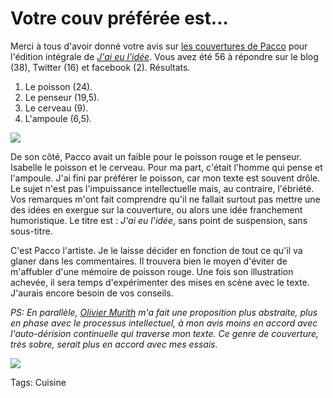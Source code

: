 # Votre couv préférée est&#8230;

Merci à tous d'avoir donné votre avis sur [les couvertures de Pacco](http://blog.tcrouzet.com/2010/09/20/choisissez-votre-couverture-preferee/) pour l'édition intégrale de [*J'ai eu l'idée*](http://blog.tcrouzet.com/id/). Vous avez été 56 à répondre sur le blog (38), Twitter (16) et facebook (2). Résultats.<span id="more-19321"></span>

1. Le poisson (24).
2. Le penseur (19,5).
3. Le cerveau (9).
4. L'ampoule (6,5).

![](http://blog.tcrouzet.comhttps://tcrouzet.com/images_tc/2010/09/poisson.jpg)

De son côté, Pacco avait un faible pour le poisson rouge et le penseur. Isabelle le poisson et le cerveau. Pour ma part, c'était l'homme qui pense et l'ampoule. J'ai fini par préférer le poisson, car mon texte est souvent drôle. Le sujet n'est pas l'impuissance intellectuelle mais, au contraire, l'ébriété. Vos remarques m'ont fait comprendre qu'il ne fallait surtout pas mettre une des idées en exergue sur la couverture, ou alors une idée franchement humoristique. Le titre est : *J'ai eu l'idée*, sans point de suspension, sans sous-titre.

C'est Pacco l'artiste. Je le laisse décider en fonction de tout ce qu'il va glaner dans les commentaires. Il trouvera bien le moyen d'éviter de m'affubler d'une mémoire de poisson rouge. Une fois son illustration achevée, il sera temps d'expérimenter des mises en scène avec le texte. J'aurais encore besoin de vos conseils.

*PS: En parallèle, [Olivier Murith](http://www.binocle.ch/) m'a fait une proposition plus abstraite, plus en phase avec le processus intellectuel, à mon avis moins en accord avec l'auto-dérision continuelle qui traverse mon texte. Ce genre de couverture, très sobre, serait plus en accord avec mes essais.* 

![](http://blog.tcrouzet.comhttps://tcrouzet.com/images_tc/2010/09/couv5.jpg)



Tags: Cuisine